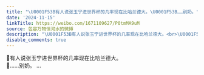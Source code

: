 ```yaml
---
title: "\U0001F53B有人说张玉宁进世界杯的几率现在比哈兰德大。\U0001F53B……别奶。"
date: '2024-11-15'
linkTitle: https://weibo.com/1671109627/P0tmMA9uM
source: 包容万物恒河水的微博
description: "\U0001F53B有人说张玉宁进世界杯的几率现在比哈兰德大。<br>\U0001F53B……别奶。  ..."
disable_comments: true
---
```

🔻有人说张玉宁进世界杯的几率现在比哈兰德大。<br>🔻……别奶。  ...